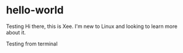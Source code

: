 # hello-world
Testing
Hi there, this is Xee. I'm new to Linux and looking to learn more about it.

Testing from terminal
